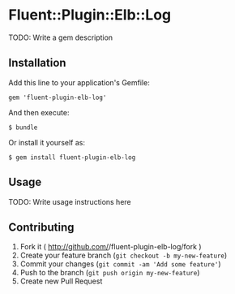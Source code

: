 # Fluent::Plugin::Elb::Log

TODO: Write a gem description

## Installation

Add this line to your application's Gemfile:

    gem 'fluent-plugin-elb-log'

And then execute:

    $ bundle

Or install it yourself as:

    $ gem install fluent-plugin-elb-log

## Usage

TODO: Write usage instructions here

## Contributing

1. Fork it ( http://github.com/<my-github-username>/fluent-plugin-elb-log/fork )
2. Create your feature branch (`git checkout -b my-new-feature`)
3. Commit your changes (`git commit -am 'Add some feature'`)
4. Push to the branch (`git push origin my-new-feature`)
5. Create new Pull Request
